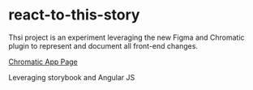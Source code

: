 # react-to-this-story

Thsi project is an experiment leveraging the new Figma and Chromatic plugin to represent and document all front-end changes.

[Chromatic App Page](https://www.chromatic.com/builds?appId=65660f136d01acf425fc324e)

Leveraging storybook and Angular JS
